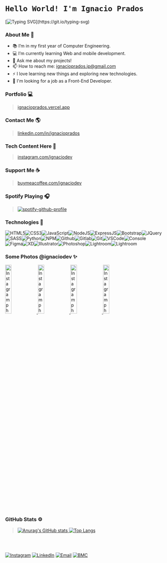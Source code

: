 <!-- **IgnacioPrados/Ignacio-Prados** is a ✨ _special_ ✨ repository because its `README.md` (this file) appears on your GitHub profile. -->

# `Hello World! I'm Ignacio Prados`
[![Typing SVG](https://readme-typing-svg.herokuapp.com?font=comfortaa&color=8b72af&size=24&width=500&lines=Argentinian+Software+Developer.;Front-End+Dev.;UI+Designer.+;Computer+Engineering+Student.;Nice+to+meet+you...)](https://git.io/typing-svg)

### About Me 🧠
- 📚 I’m in my first year of Computer Engineering.
- 💻 I’m currently learning Web and mobile development.
- 💬 Ask me about my projects!
- 📫 How to reach me: ignacioprados.ip@gmail.com
- ⚡ I love learning new things and exploring new technologies.
- 🚩 I'm looking for a job as a Front-End Developer.

###  Portfolio 💻
> <a href="https://ignacioprados.vercel.app"  target="_blank">ignacioprados.vercel.app</a>

###  Contact Me 🌎
> <a  href="https://www.linkedin.com/in/ignacioprados"  target="_blank">linkedin.com/in/ignacioprados</a>

###  Tech Content Here 📸
> <a  href="https://www.instagram.com/ignaciodev"  target="_blank">instagram.com/ignaciodev</a>

###  Support Me ☕
 > <a  href="https://www.buymeacoffee.com/ignaciodev"  target="_blank">buymeacoffee.com/ignaciodev</a>

### Spotify Playing 🎧 
>[![spotify-github-profile](https://spotify-github-profile.vercel.app/api/view?uid=ignamusic02&cover_image=true&theme=novatorem)](https://spotify-github-profile.vercel.app/api/view?uid=ignamusic02&redirect=true)

### Technologies 📱
![HTML5](https://img.icons8.com/color/30/html-5.png)![CSS3](https://img.icons8.com/color/30/css3.png)![JavaScript](https://img.icons8.com/color/30/javascript.png)![NodeJS](https://img.icons8.com/color/30/nodejs.png)![ExpressJS](https://img.icons8.com/color/30/express.png)![Bootstrap](https://img.icons8.com/color/30/bootstrap.png)![JQuery](https://img.icons8.com/ios-filled/30/000000/jquery.png)![SASS](https://img.icons8.com/color/30/sass.png)![Python](https://img.icons8.com/color/30/000000/python--v1.png)![NPM](https://img.icons8.com/color/30/npm.png)![Github](https://img.icons8.com/fluency/30/000000/github.png)![Gitlab](https://img.icons8.com/color/30/gitlab.png)![Git](https://img.icons8.com/color/30/git.png)![VSCode](https://img.icons8.com/color/30/visual-studio-code-2019.png)<!--![VueJS](https://img.icons8.com/color/30/vue-js.png)![ReactJS](https://img.icons8.com/color/30/react-native.png)-->![Console](https://img.icons8.com/color/30/console.png)![Figma](https://img.icons8.com/color/30/000000/figma--v1.png)![XD](https://img.icons8.com/color/30/000000/adobe-xd--v1.png)![Illustrator](https://img.icons8.com/color/30/000000/adobe-illustrator.png)![Photoshop](https://img.icons8.com/color/30/000000/adobe-photoshop.png)![Lightroom](https://img.icons8.com/color/30/000000/adobe-lightroom.png)![Lightroom](https://img.icons8.com/color/30/000000/adobe-premiere-pro.png)

### Some Photos @ignaciodev ✨
<a href='https://www.instagram.com/p/CRpZ1zSjlQN/' target='_blank'>
  <img width='20%' src='https://instagram.faep10-1.fna.fbcdn.net/v/t51.2885-15/sh0.08/e35/p750x750/221668394_377712673778348_7808831846856174077_n.jpg?_nc_ht=instagram.faep10-1.fna.fbcdn.net&_nc_cat=108&_nc_ohc=FJJ-JAMUfrAAX9kN_uW&edm=AP_V10EBAAAA&ccb=7-4&oh=d3e30ac77f220393dba09200928dbc29&oe=61456EA1&_nc_sid=4f375e' alt='Instagram photo' />
</a>
<a href='https://www.instagram.com/p/CSKqH93niXK/' target='_blank'>
  <img width='20%' src='https://instagram.faep10-1.fna.fbcdn.net/v/t51.2885-15/e35/232444439_3085769604975399_2966307846683248850_n.jpg?_nc_ht=instagram.faep10-1.fna.fbcdn.net&_nc_cat=103&_nc_ohc=ou0sGJZ8YgAAX9URxbh&edm=AP_V10EBAAAA&ccb=7-4&oh=891e686fd1bb10e2ab3791d4e883b402&oe=6145E4E1&_nc_sid=4f375e' alt='Instagram photo' />
</a>
<a href='https://www.instagram.com/p/CR9r39YnvJd/' target='_blank'>
  <img width='20%' src='https://instagram.faep10-1.fna.fbcdn.net/v/t51.2885-15/sh0.08/e35/p640x640/228987586_860767934551997_6684358173643751436_n.jpg?_nc_ht=instagram.faep10-1.fna.fbcdn.net&_nc_cat=105&_nc_ohc=Nozohk5gZ9oAX9XB6CP&tn=9enXXWccwKbdBEAG&edm=AP_V10EBAAAA&ccb=7-4&oh=20fcccda695ce205f33d669b68b304cb&oe=61469F2B&_nc_sid=4f375e' alt='Instagram photo' />
</a>
<a href='https://www.instagram.com/p/CR4eeDND3cd/' target='_blank'>
  <img width='20%' src='https://instagram.faep10-1.fna.fbcdn.net/v/t51.2885-15/sh0.08/e35/p750x750/226606141_128040599516707_6170114996253426652_n.jpg?_nc_ht=instagram.faep10-1.fna.fbcdn.net&_nc_cat=107&_nc_ohc=oKmRNdQ-en8AX9ZEXSf&edm=AP_V10EBAAAA&ccb=7-4&oh=33aa2433ab19c9cd53fbf101069659b4&oe=61465D8F&_nc_sid=4f375e' alt='Instagram photo' />
</a>

###  GitHub Stats ⚙
>[![Anurag's GitHub stats](https://github-readme-stats.vercel.app/api?username=IgnacioPrados&show_icons=true&title_color=8b72af&icon_color=8b72af&bg_color=222&text_color=FFF&hide_border=true)
![Top Langs](https://github-readme-stats.vercel.app/api/top-langs/?username=IgnacioPrados&layout=compact&title_color=8b72af&icon_color=8b72af&bg_color=222&text_color=FFF&hide_border=true)](https://github.com/anuraghazra/github-readme-stats)

<br><br>

[![Instagram](https://img.shields.io/badge/Instagram-orange.svg?&style=flat-square&logo=instagram&logoColor=white)](https://www.instagram.com/ignaciodev)<!-- [![Twitter](https://img.shields.io/badge/Twitter-%231DA1F2.svg?&style=flat-square&logo=twitter&logoColor=white)](https://twitter.com/)--> [![LinkedIn](https://img.shields.io/badge/LinkedIn-%230077B5.svg?&style=flat-square&logo=linkedin&logoColor=white)](https://www.linkedin.com/in/ignacioprados)<!--  [![YouTube](https://img.shields.io/badge/YouTube-%23FF0000.svg?&style=flat-square&logo=youtube&logoColor=white)](https://youtube.com/)  [![DEV](https://img.shields.io/badge/DEV-%23000000.svg?&style=flat-square&logo=dev.to&logoColor=white)](https://dev.to/ignacioprados)--> [![Email](https://img.shields.io/badge/Email-critical.svg?&style=flat-square&logo=Gmail&logoColor=white)](mailto:ignacioprados.ip@gmail.com) [![BMC](https://img.shields.io/badge/BuyMeaCoffee-%23FFDD00.svg?&style=flat-square&logo=buy-me-a-coffee&logoColor=black)](https://www.buymeacoffee.com/ignaciodev)
